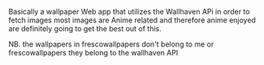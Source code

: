 Basically a wallpaper Web app that 
utilizes the Wallhaven APi in order to fetch images most images are Anime related and therefore anime enjoyed are definitely going to get the best out of this.


NB.  the wallpapers in frescowallpapers don't belong to me or frescowallpapers they belong to the wallhaven API

